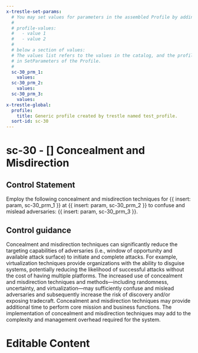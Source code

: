 ```yaml
---
x-trestle-set-params:
  # You may set values for parameters in the assembled Profile by adding
  #
  # profile-values:
  #   - value 1
  #   - value 2
  #
  # below a section of values:
  # The values list refers to the values in the catalog, and the profile-values represent values
  # in SetParameters of the Profile.
  #
  sc-30_prm_1:
    values:
  sc-30_prm_2:
    values:
  sc-30_prm_3:
    values:
x-trestle-global:
  profile:
    title: Generic profile created by trestle named test_profile.
  sort-id: sc-30
---
```


# sc-30 - \[\] Concealment and Misdirection

## Control Statement

Employ the following concealment and misdirection techniques for {{ insert: param, sc-30_prm_1 }} at {{ insert: param, sc-30_prm_2 }} to confuse and mislead adversaries: {{ insert: param, sc-30_prm_3 }}.

## Control guidance

Concealment and misdirection techniques can significantly reduce the targeting capabilities of adversaries (i.e., window of opportunity and available attack surface) to initiate and complete attacks. For example, virtualization techniques provide organizations with the ability to disguise systems, potentially reducing the likelihood of successful attacks without the cost of having multiple platforms. The increased use of concealment and misdirection techniques and methods—including randomness, uncertainty, and virtualization—may sufficiently confuse and mislead adversaries and subsequently increase the risk of discovery and/or exposing tradecraft. Concealment and misdirection techniques may provide additional time to perform core mission and business functions. The implementation of concealment and misdirection techniques may add to the complexity and management overhead required for the system.

# Editable Content

<!-- Make additions and edits below -->
<!-- The above represents the contents of the control as received by the profile, prior to additions. -->
<!-- If the profile makes additions to the control, they will appear below. -->
<!-- The above markdown may not be edited but you may edit the content below, and/or introduce new additions to be made by the profile. -->
<!-- If there is a yaml header at the top, parameter values may be edited. Use --set-parameters to incorporate the changes during assembly. -->
<!-- The content here will then replace what is in the profile for this control, after running profile-assemble. -->
<!-- The current profile has no added parts for this control, but you may add new ones here. -->
<!-- Each addition must have a heading either of the form ## Control my_addition_name -->
<!-- or ## Part a. (where the a. refers to one of the control statement labels.) -->
<!-- "## Control" parts are new parts added after the statement part. -->
<!-- "## Part" parts are new parts added into the top-level statement part with that label. -->
<!-- Subparts may be added with nested hash levels of the form ### My Subpart Name -->
<!-- underneath the parent ## Control or ## Part being added -->
<!-- See https://ibm.github.io/compliance-trestle/tutorials/ssp_profile_catalog_authoring/ssp_profile_catalog_authoring for guidance. -->
